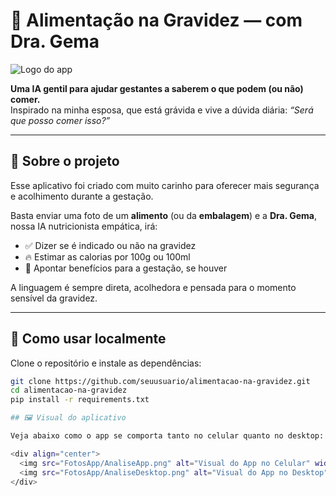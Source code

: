 # 🍼 Alimentação na Gravidez — com Dra. Gema

![Logo do app](assets/icon.png)

**Uma IA gentil para ajudar gestantes a saberem o que podem (ou não) comer.**  
Inspirado na minha esposa, que está grávida e vive a dúvida diária: *“Será que posso comer isso?”*

---

## 👶 Sobre o projeto

Esse aplicativo foi criado com muito carinho para oferecer mais segurança e acolhimento durante a gestação.

Basta enviar uma foto de um **alimento** (ou da **embalagem**) e a **Dra. Gema**, nossa IA nutricionista empática, irá:

- ✅ Dizer se é indicado ou não na gravidez  
- 🔥 Estimar as calorias por 100g ou 100ml  
- 💚 Apontar benefícios para a gestação, se houver  

A linguagem é sempre direta, acolhedora e pensada para o momento sensível da gravidez.

---

## 🚀 Como usar localmente

Clone o repositório e instale as dependências:

```bash
git clone https://github.com/seuusuario/alimentacao-na-gravidez.git
cd alimentacao-na-gravidez
pip install -r requirements.txt

## 🖼️ Visual do aplicativo

Veja abaixo como o app se comporta tanto no celular quanto no desktop:

<div align="center">
  <img src="FotosApp/AnaliseApp.png" alt="Visual do App no Celular" width="250"/>
  <img src="FotosApp/AnaliseDesktop.png" alt="Visual do App no Desktop" width="500"/>
</div>